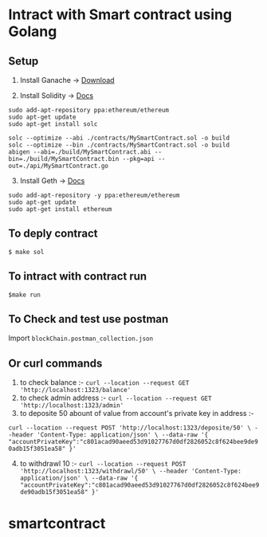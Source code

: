 # Intract with Smart contract using Golang

## Setup
1. Install Ganache -> [Download](https://trufflesuite.com/ganache/)

2. Install  Solidity -> [Docs](https://docs.soliditylang.org/en/v0.8.2/installing-solidity.html)
```
sudo add-apt-repository ppa:ethereum/ethereum
sudo apt-get update
sudo apt-get install solc
```

```
solc --optimize --abi ./contracts/MySmartContract.sol -o build
solc --optimize --bin ./contracts/MySmartContract.sol -o build
abigen --abi=./build/MySmartContract.abi --bin=./build/MySmartContract.bin --pkg=api --out=./api/MySmartContract.go

```

3. Install  Geth -> [Docs](https://geth.ethereum.org/docs/install-and-build/installing-geth)
```
sudo add-apt-repository -y ppa:ethereum/ethereum
sudo apt-get update
sudo apt-get install ethereum
```

## To deply contract 
```
$ make sol
```

## To intract with contract run 
```
$make run
```

## To Check and test use postman 
Import `blockChain.postman_collection.json` 
 
## Or curl commands

1. to check balance :- `curl --location --request GET 'http://localhost:1323/balance'`
2. to check admin address :- `curl --location --request GET 'http://localhost:1323/admin'`
3. to deposite 50 abount of value from account's private key in address :- 

`curl --location --request POST 'http://localhost:1323/deposite/50' \
--header 'Content-Type: application/json' \
--data-raw '{
    "accountPrivateKey":"c801acad90aeed53d91027767d0df2826052c8f624bee9de90adb15f3051ea58"
}'`

4. to withdrawl 10 :- 
`curl --location --request POST 'http://localhost:1323/withdrawl/50' \
--header 'Content-Type: application/json' \
--data-raw '{
    "accountPrivateKey":"c801acad90aeed53d91027767d0df2826052c8f624bee9de90adb15f3051ea58"
}'`
# smartcontract
